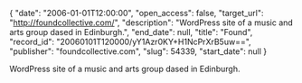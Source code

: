 {
  "date": "2006-01-01T12:00:00", 
  "open_access": false, 
  "target_url": "http://foundcollective.com/", 
  "description": "WordPress site of a music and arts group dased in Edinburgh.", 
  "end_date": null, 
  "title": "Found", 
  "record_id": "20060101T120000/yY1Azr0KY+H1NcPrXrB5uw==", 
  "publisher": "foundcollective.com", 
  "slug": 54339, 
  "start_date": null
}

WordPress site of a music and arts group dased in Edinburgh.